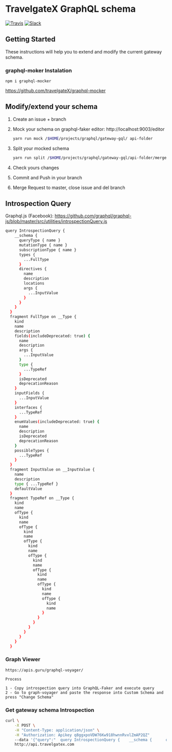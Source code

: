 # TravelgateX GraphQL schema

[![Travis](https://api.travis-ci.org/travelgateX/graphql-schema.svg?branch=master)](https://travis-ci.org/travelgateX/graphql-schema)
[![Slack](https://slack.travelgatex.com/badge.svg)](https://slack.travelgatex.com)


## Getting Started

These instructions will help you to extend and modify the current gateway schema.

### graphql-moker Instalation

```npm i graphql-mocker```

https://github.com/travelgateX/graphql-mocker

## Modify/extend your schema

1. Create an issue + branch
2. Mock your schema on graphql-faker editor: http://localhost:9003/editor
    ```sh
    yarn run mock /$HOME/projects/graphql/gateway-gql/ api-folder
    ```
    
3. Split your mocked schema
    ```sh
    yarn run split /$HOME/projects/graphql/gateway-gql/api-folder/merged_schema.graphql /$HOME/projects/graphql/gateway-gql/api-folder 
    ```

4. Check yours changes
5. Commit and Push in your branch
6. Merge Request to master, close issue and del branch


## Introspection Query

Graphql.js (Facebook): https://github.com/graphql/graphql-js/blob/master/src/utilities/introspectionQuery.js

```sh
query IntrospectionQuery {
    __schema {
      queryType { name }
      mutationType { name }
      subscriptionType { name }
      types {
        ...FullType
      }
      directives {
        name
        description
        locations
        args {
          ...InputValue
        }
      }
    }
  }
  fragment FullType on __Type {
    kind
    name
    description
    fields(includeDeprecated: true) {
      name
      description
      args {
        ...InputValue
      }
      type {
        ...TypeRef
      }
      isDeprecated
      deprecationReason
    }
    inputFields {
      ...InputValue
    }
    interfaces {
      ...TypeRef
    }
    enumValues(includeDeprecated: true) {
      name
      description
      isDeprecated
      deprecationReason
    }
    possibleTypes {
      ...TypeRef
    }
  }
  fragment InputValue on __InputValue {
    name
    description
    type { ...TypeRef }
    defaultValue
  }
  fragment TypeRef on __Type {
    kind
    name
    ofType {
      kind
      name
      ofType {
        kind
        name
        ofType {
          kind
          name
          ofType {
            kind
            name
            ofType {
              kind
              name
              ofType {
                kind
                name
                ofType {
                  kind
                  name
                }
              }
            }
          }
        }
      }
    }
  }
```

### Graph Viewer
```
https://apis.guru/graphql-voyager/

Process

1 - Copy introspection query into GraphQL-Faker and execute query
2 - Go to graph-voyager and paste the response into Custom Schema and press "Change Schema"
```


### Get gateway schema Introspection
```sh
curl \
    -X POST \
    -H "Content-Type: application/json" \
    -H "Authorization: Apikey q8ggxpoVDW76Kw918hwnnRvxlZmAP2QZ" 
    --data '{"query":"  query IntrospectionQuery {    __schema {      queryType { name }      mutationType { name }      subscriptionType { name }      types {        ...FullType      }      directives {        name        description        locations        args {          ...InputValue        }      }    }  }  fragment FullType on __Type {    kind    name    description    fields(includeDeprecated: true) {      name      description      args {        ...InputValue      }     type {        ...TypeRef      }      isDeprecated      deprecationReason    }    inputFields {      ...InputValue    }    interfaces {      ...TypeRef    }    enumValues(includeDeprecated: true) {      name      description      isDeprecated      deprecationReason    }    possibleTypes {      ...TypeRef    }  }  fragment InputValue on __InputValue {    name    description    type { ...TypeRef }    defaultValue  }  fragment TypeRef on __Type {    kind    name    ofType {      kind      name      ofType {        kind        name        ofType {          kind          name          ofType {            kind            name            ofType {              kind              name              ofType {                kind                name                ofType {                  kind                  name                }              }            }          }        }      }    }  }"}' \
    http://api.travelgatex.com
```
